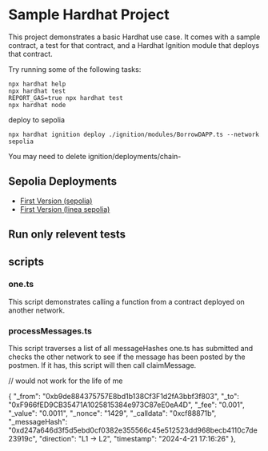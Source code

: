 # Sample Hardhat Project

This project demonstrates a basic Hardhat use case. It comes with a sample contract, a test for that contract, and a Hardhat Ignition module that deploys that contract.

Try running some of the following tasks:

```shell
npx hardhat help
npx hardhat test
REPORT_GAS=true npx hardhat test
npx hardhat node
```

deploy to sepolia

```shell
npx hardhat ignition deploy ./ignition/modules/BorrowDAPP.ts --network sepolia
```
You may need to delete ignition/deployments/chain-<something>

## Sepolia Deployments
- [First Version (sepolia)](https://sepolia.etherscan.io/address/0x7228856ED40d2812dEDAF33Ea4366be331300048#code)
- [First Version (linea sepolia)](https://sepolia.lineascan.build/address/0x43cb588c5603a1afc5e784493be091f444b6ab5b#code)


## Run only relevent tests

## scripts

### one.ts

This script demonstrates calling a function from a contract deployed on another network.

### processMessages.ts

This script traverses a list of all messageHashes one.ts has submitted and checks the other network to see if the message has been posted by the postmen. If it has, this script will then call claimMessage.


// would not work for the life of me

 {
    "_from": "0xb9de884375757E8bd1b138Cf3F1d2fA3bbf3f803",
    "_to": "0xF966fED9CB35471A1025815384e973C87eE0eA4D",
    "_fee": "0.001",
    "_value": "0.0011",
    "_nonce": "1429",
    "_calldata": "0xcf88871b",
    "_messageHash": "0xd247a646d3f5d5ebd0cf0382e355566c45e512523dd968becb4110c7de23919c",
    "direction": "L1 -> L2",
    "timestamp": "2024-4-21 17:16:26"
  },